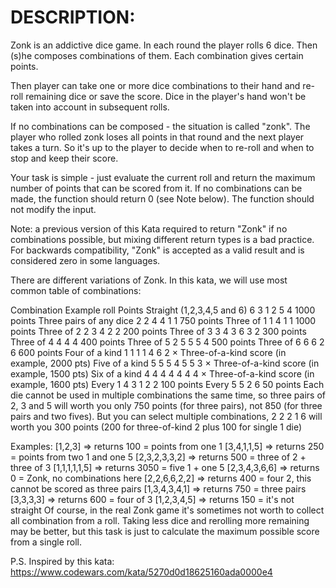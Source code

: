 # DESCRIPTION:
Zonk is an addictive dice game. In each round the player rolls 6 dice. Then (s)he composes combinations of them. Each combination gives certain points.

Then player can take one or more dice combinations to their hand and re-roll remaining dice or save the score. Dice in the player's hand won't be taken into account in subsequent rolls.

If no combinations can be composed - the situation is called "zonk". The player who rolled zonk loses all points in that round and the next player takes a turn. So it's up to the player to decide when to re-roll and when to stop and keep their score.

Your task is simple - just evaluate the current roll and return the maximum number of points that can be scored from it. If no combinations can be made, the function should return 0 (see Note below). The function should not modify the input.

Note: a previous version of this Kata required to return "Zonk" if no combinations possible, but mixing different return types is a bad practice. For backwards compatibility, "Zonk" is accepted as a valid result and is considered zero in some languages.

There are different variations of Zonk. In this kata, we will use most common table of combinations:

Combination	Example roll	Points
Straight (1,2,3,4,5 and 6)	6 3 1 2 5 4	1000 points
Three pairs of any dice	2 2 4 4 1 1	750 points
Three of 1	1 4 1 1	1000 points
Three of 2	2 3 4 2 2	200 points
Three of 3	3 4 3 6 3 2	300 points
Three of 4	4 4 4	400 points
Three of 5	2 5 5 5 4	500 points
Three of 6	6 6 2 6	600 points
Four of a kind	1 1 1 1 4 6	2 × Three-of-a-kind score (in example, 2000 pts)
Five of a kind	5 5 5 4 5 5	3 × Three-of-a-kind score (in example, 1500 pts)
Six of a kind	4 4 4 4 4 4	4 × Three-of-a-kind score (in example, 1600 pts)
Every 1	4 3 1 2 2	100 points
Every 5	5 2 6	50 points
Each die cannot be used in multiple combinations the same time, so three pairs of 2, 3 and 5 will worth you only 750 points (for three pairs), not 850 (for three pairs and two fives). But you can select multiple combinations, 2 2 2 1 6 will worth you 300 points (200 for three-of-kind 2 plus 100 for single 1 die)

Examples:
[1,2,3]       =>  returns 100  = points from one 1
[3,4,1,1,5]   =>  returns 250  = points from two 1 and one 5
[2,3,2,3,3,2] =>  returns 500  = three of 2 + three of 3
[1,1,1,1,1,5] =>  returns 3050 = five 1 + one 5
[2,3,4,3,6,6] =>  returns 0    = Zonk, no combinations here
[2,2,6,6,2,2] =>  returns 400  = four 2, this cannot be scored as three pairs
[1,3,4,3,4,1] =>  returns 750  = three pairs
[3,3,3,3]     =>  returns 600  = four of 3
[1,2,3,4,5]   =>  returns 150  = it's not straight
Of course, in the real Zonk game it's sometimes not worth to collect all combination from a roll. Taking less dice and rerolling more remaining may be better, but this task is just to calculate the maximum possible score from a single roll.

P.S. Inspired by this kata: https://www.codewars.com/kata/5270d0d18625160ada0000e4